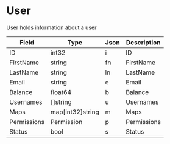 # User

User holds information about a user


| Field | Type | Json | Description |
|-------|------|------|-------------|
| ID | int32 | i | ID |
| FirstName | string | fn | FirstName |
| LastName | string | ln | LastName |
| Email | string | e | Email |
| Balance | float64 | b | Balance |
| Usernames | []string | u | Usernames |
| Maps | map[int32]string | m | Maps |
| Permissions | Permission | p | Permissions |
| Status | bool | s | Status |


